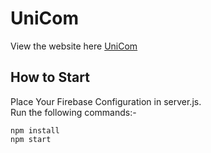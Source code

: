 # UniCom
View the website here [UniCom](https://uni-com.vercel.app/)

## How to Start

Place Your Firebase Configuration in server.js.\
Run the following commands:-
```
npm install
npm start
```
